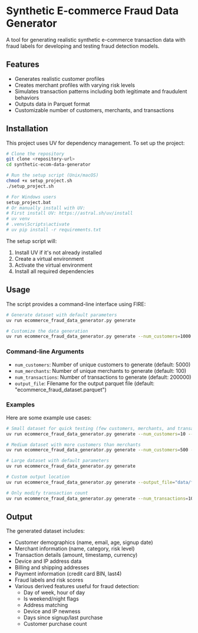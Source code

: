 # Synthetic E-commerce Fraud Data Generator

A tool for generating realistic synthetic e-commerce transaction data with fraud labels for developing and testing fraud detection models.

## Features

- Generates realistic customer profiles
- Creates merchant profiles with varying risk levels
- Simulates transaction patterns including both legitimate and fraudulent behaviors
- Outputs data in Parquet format
- Customizable number of customers, merchants, and transactions

## Installation

This project uses UV for dependency management. To set up the project:

```bash
# Clone the repository
git clone <repository-url>
cd synthetic-ecom-data-generator

# Run the setup script (Unix/macOS)
chmod +x setup_project.sh
./setup_project.sh

# For Windows users
setup_project.bat
# Or manually install with UV:
# First install UV: https://astral.sh/uv/install
# uv venv
# .venv\Scripts\activate
# uv pip install -r requirements.txt
```

The setup script will:
1. Install UV if it's not already installed
2. Create a virtual environment
3. Activate the virtual environment
4. Install all required dependencies

## Usage

The script provides a command-line interface using FIRE:

```bash
# Generate dataset with default parameters
uv run ecommerce_fraud_data_generator.py generate

# Customize the data generation
uv run ecommerce_fraud_data_generator.py generate --num_customers=1000 --num_merchants=50 --num_transactions=50000 --output_file="my_dataset.parquet"
```

### Command-line Arguments

- `num_customers`: Number of unique customers to generate (default: 5000)
- `num_merchants`: Number of unique merchants to generate (default: 100)
- `num_transactions`: Number of transactions to generate (default: 200000)
- `output_file`: Filename for the output parquet file (default: "ecommerce_fraud_dataset.parquet")

### Examples

Here are some example use cases:

```bash
# Small dataset for quick testing (few customers, merchants, and transactions)
uv run ecommerce_fraud_data_generator.py generate --num_customers=10 --num_merchants=5 --num_transactions=100 --output_file="small_test.parquet"

# Medium dataset with more customers than merchants
uv run ecommerce_fraud_data_generator.py generate --num_customers=500 --num_merchants=20 --num_transactions=10000 --output_file="medium_dataset.parquet"

# Large dataset with default parameters
uv run ecommerce_fraud_data_generator.py generate

# Custom output location
uv run ecommerce_fraud_data_generator.py generate --output_file="data/fraud_data_$(date +%Y%m%d).parquet"

# Only modify transaction count
uv run ecommerce_fraud_data_generator.py generate --num_transactions=1000000
```

## Output

The generated dataset includes:
- Customer demographics (name, email, age, signup date)
- Merchant information (name, category, risk level)
- Transaction details (amount, timestamp, currency)
- Device and IP address data
- Billing and shipping addresses
- Payment information (credit card BIN, last4)
- Fraud labels and risk scores
- Various derived features useful for fraud detection:
  - Day of week, hour of day
  - Is weekend/night flags
  - Address matching
  - Device and IP newness
  - Days since signup/last purchase
  - Customer purchase count
